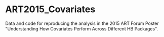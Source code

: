 # ART2015_Covariates
Data and code for reproducing the analysis in the 2015 ART Forum Poster "Understanding How Covariates Perform Across Different HB Packages".
